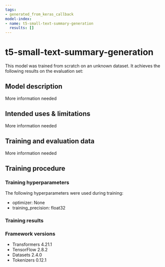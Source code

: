 ```yaml
---
tags:
- generated_from_keras_callback
model-index:
- name: t5-small-text-summary-generation
  results: []
---
```


<!-- This model card has been generated automatically according to the information Keras had access to. You should
probably proofread and complete it, then remove this comment. -->

# t5-small-text-summary-generation

This model was trained from scratch on an unknown dataset.
It achieves the following results on the evaluation set:


## Model description

More information needed

## Intended uses & limitations

More information needed

## Training and evaluation data

More information needed

## Training procedure

### Training hyperparameters

The following hyperparameters were used during training:
- optimizer: None
- training_precision: float32

### Training results



### Framework versions

- Transformers 4.21.1
- TensorFlow 2.8.2
- Datasets 2.4.0
- Tokenizers 0.12.1
